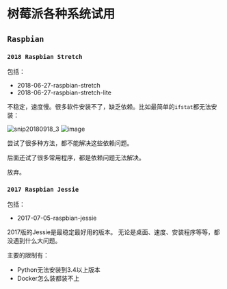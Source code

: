 # 树莓派各种系统试用


## `Raspbian`

### `2018 Raspbian Stretch`

包括：
- 2018-06-27-raspbian-stretch
- 2018-06-27-raspbian-stretch-lite

不稳定，速度慢。很多软件安装不了，缺乏依赖。比如最简单的`ifstat`都无法安装：

![snip20180918_3](https://user-images.githubusercontent.com/14041622/45684407-c7f51f00-bb78-11e8-8007-f84dfd1f221f.png)
![image](https://user-images.githubusercontent.com/14041622/45685255-62eef880-bb7b-11e8-81aa-0ef9dd10c586.png)


尝试了很多种方法，都不能解决这些依赖问题。

后面还试了很多常用程序，都是依赖问题无法解决。

放弃。


### `2017 Raspbian Jessie`

包括：
- 2017-07-05-raspbian-jessie

2017版的Jessie是最稳定最好用的版本。
无论是桌面、速度、安装程序等等，都没遇到什么大问题。

主要的限制有：
- Python无法安装到3.4以上版本
- Docker怎么装都装不上


